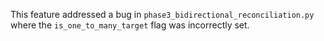 This feature addressed a bug in `phase3_bidirectional_reconciliation.py` where the `is_one_to_many_target` flag was incorrectly set.
